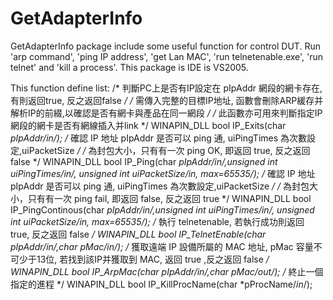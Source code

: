 GetAdapterInfo
==============

GetAdapterInfo package include some useful function for control DUT. Run 'arp command', 'ping IP address', 'get Lan MAC', 
'run telnetenable.exe', 'run telnet' and 'kill a process'.
This package is IDE is VS2005.

This function define list:
/* 判斷PC上是否有IP設定在 pIpAddr 網段的網卡存在, 有則返回true, 反之返回false */
/* 需傳入完整的目標IP地址, 函數會刪除ARP緩存并解析IP的前綴,以確認是否有網卡與產品在同一網段 */
/* 此函數亦可用來判斷指定IP網段的網卡是否有網線插入并link */
WINAPIN_DLL bool IP_Exits(char *pIpAddr/*in*/);
/* 確認 IP 地址 pIpAddr 是否可以 ping 通, uiPingTimes 為次數設定,uiPacketSize */
/* 為封包大小，只有有一次 ping OK, 即返回 true, 反之返回 false */
WINAPIN_DLL bool IP_Ping(char *pIpAddr/*in*/,unsigned int uiPingTimes/*in*/, unsigned int uiPacketSize/*in, max=65535*/);
/* 確認 IP 地址 pIpAddr 是否可以 ping 通, uiPingTimes 為次數設定,uiPacketSize */
/* 為封包大小，只有有一次 ping fail, 即返回 false, 反之返回 true */
WINAPIN_DLL bool IP_PingContinous(char *pIpAddr/*in*/,unsigned int uiPingTimes/*in*/, unsigned int uiPacketSize/*in, max=65535*/);
/* 執行 telnetenable, 若執行成功則返回 true, 反之返回 false */
WINAPIN_DLL bool IP_TelnetEnable(char *pIpAddr/*in*/,char* pMac/*in*/);
/* 獲取遠端 IP 設備所屬的 MAC 地址, pMac 容量不可少于13位, 若找到該IP并獲取到 MAC, 返回 true ,反之返回 false */
WINAPIN_DLL bool IP_ArpMac(char *pIpAddr/*in*/,char* pMac/*out*/);
/* 終止一個指定的進程 */
WINAPIN_DLL bool IP_KillProcName(char *pProcName/*in*/);
